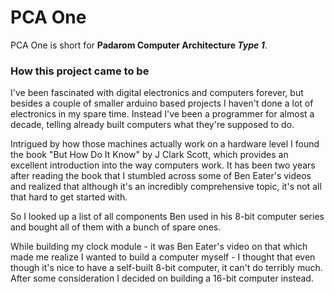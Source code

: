 # PCA One

PCA One is short for **Padarom Computer Architecture _Type 1_**.

### How this project came to be
I've been fascinated with digital electronics and computers forever, but besides a couple of smaller arduino based projects I haven't done a lot of electronics in my spare time. Instead I've been a programmer for almost a decade, telling already built computers what they're supposed to do.

Intrigued by how those machines actually work on a hardware level I found the book "But How Do It Know" by J Clark Scott, which provides an excellent introduction into the way computers work. It has been two years after reading the book that I stumbled across some of Ben Eater's videos and realized that although it's an incredibly comprehensive topic, it's not all that hard to get started with.

So I looked up a list of all components Ben used in his 8-bit computer series and bought all of them with a bunch of spare ones.

While building my clock module - it was Ben Eater's video on that which made me realize I wanted to build a computer myself - I thought that even though it's nice to have a self-built 8-bit computer, it can't do terribly much. After some consideration I decided on building a 16-bit computer instead.
